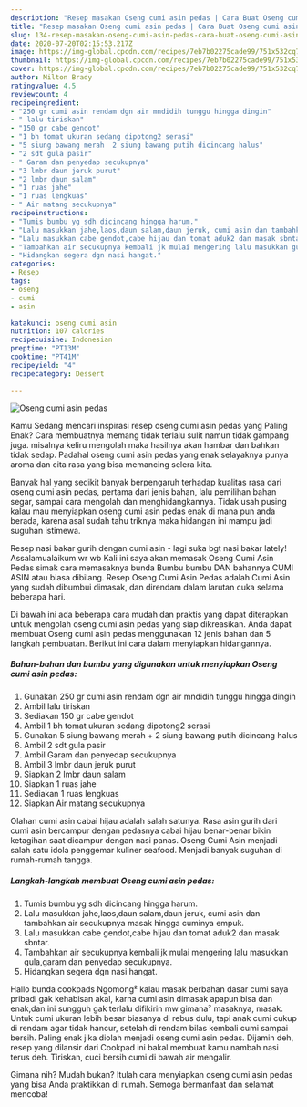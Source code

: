 ```yaml
---
description: "Resep masakan Oseng cumi asin pedas | Cara Buat Oseng cumi asin pedas Yang Enak Banget"
title: "Resep masakan Oseng cumi asin pedas | Cara Buat Oseng cumi asin pedas Yang Enak Banget"
slug: 134-resep-masakan-oseng-cumi-asin-pedas-cara-buat-oseng-cumi-asin-pedas-yang-enak-banget
date: 2020-07-20T02:15:53.217Z
image: https://img-global.cpcdn.com/recipes/7eb7b02275cade99/751x532cq70/oseng-cumi-asin-pedas-foto-resep-utama.jpg
thumbnail: https://img-global.cpcdn.com/recipes/7eb7b02275cade99/751x532cq70/oseng-cumi-asin-pedas-foto-resep-utama.jpg
cover: https://img-global.cpcdn.com/recipes/7eb7b02275cade99/751x532cq70/oseng-cumi-asin-pedas-foto-resep-utama.jpg
author: Milton Brady
ratingvalue: 4.5
reviewcount: 4
recipeingredient:
- "250 gr cumi asin rendam dgn air mndidih tunggu hingga dingin"
- " lalu tiriskan"
- "150 gr cabe gendot"
- "1 bh tomat ukuran sedang dipotong2 serasi"
- "5 siung bawang merah  2 siung bawang putih dicincang halus"
- "2 sdt gula pasir"
- " Garam dan penyedap secukupnya"
- "3 lmbr daun jeruk purut"
- "2 lmbr daun salam"
- "1 ruas jahe"
- "1 ruas lengkuas"
- " Air matang secukupnya"
recipeinstructions:
- "Tumis bumbu yg sdh dicincang hingga harum."
- "Lalu masukkan jahe,laos,daun salam,daun jeruk, cumi asin dan tambahkan air secukupnya masak hingga cuminya empuk."
- "Lalu masukkan cabe gendot,cabe hijau dan tomat aduk2 dan masak sbntar."
- "Tambahkan air secukupnya kembali jk mulai mengering lalu masukkan gula,garam dan penyedap secukupnya."
- "Hidangkan segera dgn nasi hangat."
categories:
- Resep
tags:
- oseng
- cumi
- asin

katakunci: oseng cumi asin 
nutrition: 107 calories
recipecuisine: Indonesian
preptime: "PT13M"
cooktime: "PT41M"
recipeyield: "4"
recipecategory: Dessert

---
```



![Oseng cumi asin pedas](https://img-global.cpcdn.com/recipes/7eb7b02275cade99/751x532cq70/oseng-cumi-asin-pedas-foto-resep-utama.jpg)

Kamu Sedang mencari inspirasi resep oseng cumi asin pedas yang Paling Enak? Cara membuatnya memang tidak terlalu sulit namun tidak gampang juga. misalnya keliru mengolah maka hasilnya akan hambar dan bahkan tidak sedap. Padahal oseng cumi asin pedas yang enak selayaknya punya aroma dan cita rasa yang bisa memancing selera kita.

Banyak hal yang sedikit banyak berpengaruh terhadap kualitas rasa dari oseng cumi asin pedas, pertama dari jenis bahan, lalu pemilihan bahan segar, sampai cara mengolah dan menghidangkannya. Tidak usah pusing kalau mau menyiapkan oseng cumi asin pedas enak di mana pun anda berada, karena asal sudah tahu triknya maka hidangan ini mampu jadi suguhan istimewa.

Resep nasi bakar gurih dengan cumi asin - lagi suka bgt nasi bakar lately! Assalamualaikum wr wb Kali ini saya akan memasak Oseng Cumi Asin Pedas simak cara memasaknya bunda Bumbu bumbu DAN bahannya CUMI ASIN atau biasa dibilang. Resep Oseng Cumi Asin Pedas adalah Cumi Asin yang sudah dibumbui dimasak, dan direndam dalam larutan cuka selama beberapa hari.


Di bawah ini ada beberapa cara mudah dan praktis yang dapat diterapkan untuk mengolah oseng cumi asin pedas yang siap dikreasikan. Anda dapat membuat Oseng cumi asin pedas menggunakan 12 jenis bahan dan 5 langkah pembuatan. Berikut ini cara dalam menyiapkan hidangannya.

<!--inarticleads1-->

##### Bahan-bahan dan bumbu yang digunakan untuk menyiapkan Oseng cumi asin pedas:

1. Gunakan 250 gr cumi asin rendam dgn air mndidih tunggu hingga dingin
1. Ambil  lalu tiriskan
1. Sediakan 150 gr cabe gendot
1. Ambil 1 bh tomat ukuran sedang dipotong2 serasi
1. Gunakan 5 siung bawang merah + 2 siung bawang putih dicincang halus
1. Ambil 2 sdt gula pasir
1. Ambil  Garam dan penyedap secukupnya
1. Ambil 3 lmbr daun jeruk purut
1. Siapkan 2 lmbr daun salam
1. Siapkan 1 ruas jahe
1. Sediakan 1 ruas lengkuas
1. Siapkan  Air matang secukupnya


Olahan cumi asin cabai hijau adalah salah satunya. Rasa asin gurih dari cumi asin bercampur dengan pedasnya cabai hijau benar-benar bikin ketagihan saat dicampur dengan nasi panas. Oseng Cumi Asin menjadi salah satu idola penggemar kuliner seafood. Menjadi banyak suguhan di rumah-rumah tangga. 

<!--inarticleads2-->

##### Langkah-langkah membuat Oseng cumi asin pedas:

1. Tumis bumbu yg sdh dicincang hingga harum.
1. Lalu masukkan jahe,laos,daun salam,daun jeruk, cumi asin dan tambahkan air secukupnya masak hingga cuminya empuk.
1. Lalu masukkan cabe gendot,cabe hijau dan tomat aduk2 dan masak sbntar.
1. Tambahkan air secukupnya kembali jk mulai mengering lalu masukkan gula,garam dan penyedap secukupnya.
1. Hidangkan segera dgn nasi hangat.


Hallo bunda cookpads Ngomong² kalau masak berbahan dasar cumi saya pribadi gak kehabisan akal, karna cumi asin dimasak apapun bisa dan enak,dan ini sungguh gak terlalu difikirin mw gimana² masaknya, masak. Untuk cumi ukuran lebih besar biasanya di rebus dulu, tapi anak cumi cukup di rendam agar tidak hancur, setelah di rendam bilas kembali cumi sampai bersih. Paling enak jika diolah menjadi oseng cumi asin pedas. Dijamin deh, resep yang dilansir dari Cookpad ini bakal membuat kamu nambah nasi terus deh. Tiriskan, cuci bersih cumi di bawah air mengalir. 

Gimana nih? Mudah bukan? Itulah cara menyiapkan oseng cumi asin pedas yang bisa Anda praktikkan di rumah. Semoga bermanfaat dan selamat mencoba!
